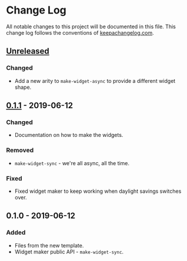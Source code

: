 # Change Log
All notable changes to this project will be documented in this file. This change log follows the conventions of [keepachangelog.com](http://keepachangelog.com/).

## [Unreleased]
### Changed
- Add a new arity to `make-widget-async` to provide a different widget shape.

## [0.1.1] - 2019-06-12
### Changed
- Documentation on how to make the widgets.

### Removed
- `make-widget-sync` - we're all async, all the time.

### Fixed
- Fixed widget maker to keep working when daylight savings switches over.

## 0.1.0 - 2019-06-12
### Added
- Files from the new template.
- Widget maker public API - `make-widget-sync`.

[Unreleased]: https://github.com/your-name/project-pan/compare/0.1.1...HEAD
[0.1.1]: https://github.com/your-name/project-pan/compare/0.1.0...0.1.1

